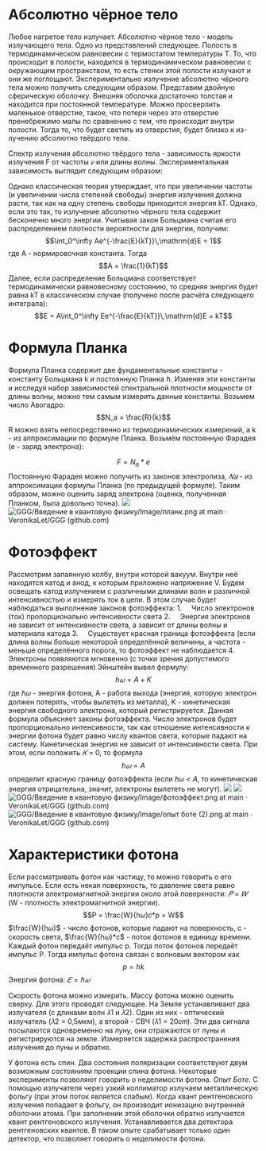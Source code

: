 # **Абсолютно чёрное тело**
Любое нагретое тело излучает. Абсолютно чёрное тело - модель излучающего тела. Одно из представлений следующее. Полость в термодинамическом равновесии с термостатом температуры Т. То, что происходит в полости, находится в термодинамическом равновесии с окружающим пространством, то есть стенки этой полости излучают и они же поглощают.
Экспериментально излучение абсолютно чёрного тела можно получить следующим образом. Представим двойную сферическую оболочку. Внешняя оболочка достаточно толстая и находится при постоянной температуре. Можно просверлить маленькое отверстие, такое, что потери через это отверстие пренебрежимо малы по сравнению с тем, что происходит внутри полости. Тогда то, что будет светить из отверстия, будет близко к из- лучению абсолютно твёрдого тела.


Спектр излучения абсолютно твёрдого тела - зависимость яркости излучения F от частоты _𝜈_ или длины волны.
Экспериментальная зависимость выглядит следующим образом:

Однако классическая теория утверждает, что при увеличении частоты (и увеличении числа степеней свободы) энергия излучения должна расти, так как на одну степень свободы приходится энергия kT. Однако, если это так, то излучение абсолютно чёрного тела
содержит бесконечно много энергии.
Учитывая закон Больцмана считая его распределением плотности вероятности для энергии, получим:
$$\int_0^\infty Ae^{-\frac{E}{kT}}\,\mathrm{d}E = 1$$
где A - нормировочная константа. Тогда $$A = \frac{1}{kT}$$
Далее, если распределение Больцмана соответствует термодинамически равновесному состоянию, то средняя энергия будет равна kT в классическом случае (получено после расчёта следующего интеграла):
$$E = A\int_0^\infty Ee^{-\frac{E}{kT}}\,\mathrm{d}E = kT$$
# **Формула Планка**
Формула Планка содержит две фундаментальные константы - константу Больцмана k и постоянную Планка ℏ. Изменяя эти константы и исследуя набор зависимостей спектральной плотности мощности от длины волны, можно тем самым измерить данные константы.
Возьмем число Авогадро:  $$N_a = \frac{R}{k}$$
R можно взять непосредственно из термодинамических измерений, а k - из аппроксимации по формуле Планка.
Возьмём постоянную Фарадея (е - заряд электрона):

$$F = N_a*e$$
Постоянную Фарадея можно получить из законов электролиза, _𝑁𝑎_ - из аппроксимации формулы Планка (по предыдущей формуле).
Таким образом, можно оценить заряд электрона (оценка, полученная Планком, была довольно точна).
![](планк.png)
![GGG/Введение в квантовую физику/Image/планк.png at main · VeronikaLet/GGG (github.com)](https://github.com/VeronikaLet/GGG/blob/main/%D0%92%D0%B2%D0%B5%D0%B4%D0%B5%D0%BD%D0%B8%D0%B5%20%D0%B2%20%D0%BA%D0%B2%D0%B0%D0%BD%D1%82%D0%BE%D0%B2%D1%83%D1%8E%20%D1%84%D0%B8%D0%B7%D0%B8%D0%BA%D1%83/Image/%D0%BF%D0%BB%D0%B0%D0%BD%D0%BA.png)
# **Фотоэффект**
Рассмотрим запаянную колбу, внутри которой вакуум. Внутри неё находятся катод и анод, к которым приложено напряжение V. Будем освещать катод излучением с различными длинами волн и различной интенсивностью и измерять ток в цепи.
В этом случае будет наблюдаться выполнение законов фотоэффекта:
1.     Число электронов (ток) пропорционально интенсивности света
2.     Энергия электронов не зависит от интенсивности света, а зависит от длины волны и материала катода
3.     Существует красная граница фотоэффекта (если длина волны больше некоторой определённой величины, а частота - меньше определённого порога, то фотоэффект не наблюдается
4.     Электроны появляются мгновенно (с точки зрения допустимого временного разрешения)
Эйнштейн вывел формулу: $$h𝜔 = A + K$$
где ℏ𝜔 - энергия фотона, A - работа выхода (энергия, которую электрон должен потерять, чтобы вылететь из металла), K - кинетическая энергия свободного электрона, который регистрируется.
Данная формула объясняет законы фотоэффекта. Число электронов будет пропорционально интенсивности, так как отношение интенсивности к энергии фотона будет равно числу квантов света, которые падают на систему. Кинетическая энергия не зависит от
интенсивности света. При этом, если положить _𝐾_ = 0, то формула
$$h𝜔 = A$$
определит красную границу фотоэффекта (если ℏ𝜔 < 𝐴, то кинетическая энергия отрицательна, значит, электроны вылететь не могут).
![](фотоэффект.png)
![](опыт%20боте%20(2).png)
![GGG/Введение в квантовую физику/Image/фотоэффект.png at main · VeronikaLet/GGG (github.com)](https://github.com/VeronikaLet/GGG/blob/main/%D0%92%D0%B2%D0%B5%D0%B4%D0%B5%D0%BD%D0%B8%D0%B5%20%D0%B2%20%D0%BA%D0%B2%D0%B0%D0%BD%D1%82%D0%BE%D0%B2%D1%83%D1%8E%20%D1%84%D0%B8%D0%B7%D0%B8%D0%BA%D1%83/Image/%D1%84%D0%BE%D1%82%D0%BE%D1%8D%D1%84%D1%84%D0%B5%D0%BA%D1%82.png)
![GGG/Введение в квантовую физику/Image/опыт боте (2).png at main · VeronikaLet/GGG (github.com)](https://github.com/VeronikaLet/GGG/blob/main/%D0%92%D0%B2%D0%B5%D0%B4%D0%B5%D0%BD%D0%B8%D0%B5%20%D0%B2%20%D0%BA%D0%B2%D0%B0%D0%BD%D1%82%D0%BE%D0%B2%D1%83%D1%8E%20%D1%84%D0%B8%D0%B7%D0%B8%D0%BA%D1%83/Image/%D0%BE%D0%BF%D1%8B%D1%82%20%D0%B1%D0%BE%D1%82%D0%B5%20(2).png)

# **Характеристики фотона**

Если рассматривать фотон как частицу, то можно говорить о его импульсе.
Если есть некая поверхность, то давление света равно плотности электромагнитной энергии около этой поверхности: _𝑃_ = _𝑊_ (W - плотность электромагнитной энергии).
$$P = \frac{W}{h𝜔}𝑐*p = W$$
$\frac{W}{h𝜔}$ - число фотонов, которые падают на поверхность, c - скорость света, $\frac{W}{h𝜔}*c$ - поток фотонов в единицу времени. Каждый фотон передаёт импульс p. Тогда поток фотонов передаёт импульс P. 
Тогда импульс фотона связан с волновым вектором как 
$$p = hk$$
Энергия фотона: $𝐸 = ℏ𝜔$ 

Скорость фотона можно измерить. Массу фотона можно оценить сверху. Для этого проводят следующее. На Земле устанавливают два излучателя (с длинами волн 𝜆1 и 𝜆2). Один из них - оптический излучатель (𝜆2 = 0,5мкм), а второй - СВЧ (𝜆1 = 20𝑐𝑚). Эти два сигнала посылаются одновременно на луну, они отражаются от луны и регистрируются на земле. Измеряется задержка распространения излучения до луны и обратно.

У фотона есть спин. Два состояния поляризации соответствуют двум возможным состояниям проекции спина фотона.
Некоторые эксперименты позволяют говорить о неделимости фотона.
_Опыт Боте_. С помощью излучателя через узкий коллиматор излучаем металлическую фольгу (при этом поток является слабым). Когда квант рентгеновского излучения попадает в фольгу, он производит ионизацию внутренней оболочки атома. При заполнении этой оболочки обратно излучается квант рентгеновского излучения. Устанавливается два детектора рентгеновских квантов. В таком опыте срабатывает только один детектор, что позволяет говорить о неделимости фотона.



